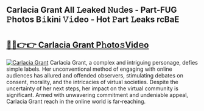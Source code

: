 ## Carlacia Grant All 𝙻eaked 𝙽u𝚍es - Part-FUG 𝙿hotos B𝚒kini 𝚅𝚒deo - Hot 𝙿art 𝙻eaks rcBaE

# <h2><a href="http://ld51fw.urlbe.top/?page=Carlacia+Grant">🔗🔗👉👉 Carlacia Grant P𝚑oto𝚜Vid𝚎o</a></h2>

[![Carlacia Grant](https://i.imgur.com/eBuTRDB.gif)](http://ld51fw.urlbe.top/?page=Carlacia+Grant)
Carlacia Grant, a complex and intriguing personage, defies simple labels. Her unconventional method of engaging with online audiences has allured and offended observers, stimulating debates on consent, morality, and the intricacies of virtual societies. Despite the uncertainty of her next steps, her impact on the virtual community is significant. Armed with unwavering commitment and undeniable appeal, Carlacia Grant reach in the online world is far-reaching.
